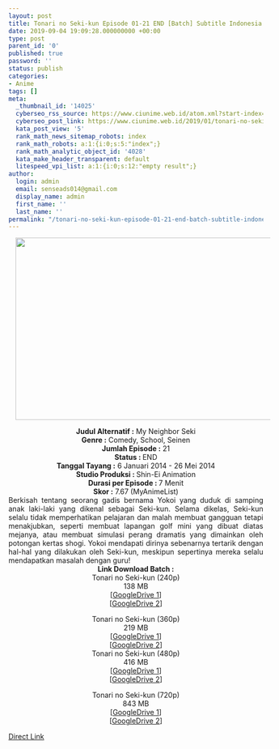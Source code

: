 ```yaml
---
layout: post
title: Tonari no Seki-kun Episode 01-21 END [Batch] Subtitle Indonesia
date: 2019-09-04 19:09:28.000000000 +00:00
type: post
parent_id: '0'
published: true
password: ''
status: publish
categories:
- Anime
tags: []
meta:
  _thumbnail_id: '14025'
  cyberseo_rss_source: https://www.ciunime.web.id/atom.xml?start-index=3901&max-results=150
  cyberseo_post_link: https://www.ciunime.web.id/2019/01/tonari-no-seki-kun-episode-01-21-end.html
  kata_post_view: '5'
  rank_math_news_sitemap_robots: index
  rank_math_robots: a:1:{i:0;s:5:"index";}
  rank_math_analytic_object_id: '4028'
  kata_make_header_transparent: default
  litespeed_vpi_list: a:1:{i:0;s:12:"empty result";}
author:
  login: admin
  email: senseads014@gmail.com
  display_name: admin
  first_name: ''
  last_name: ''
permalink: "/tonari-no-seki-kun-episode-01-21-end-batch-subtitle-indonesia/"
---
```

<div class="separator" style="clear: both; text-align: center;"><a href="https://1.bp.blogspot.com/-OyohvfVjz1Q/XD9qEMYxh7I/AAAAAAAAHts/R4TPLA9AIYoSUpejMftGNQ6B7krYqt_OACLcBGAs/s1600/Tonari%2Bno%2BSeki-kun.jpg" imageanchor="1" style="margin-left: 1em; margin-right: 1em;"><img border="0" data-original-height="720" data-original-width="1280" height="360" src="{{ site.baseurl }}/assets/2019/09/Tonari%2Bno%2BSeki-kun.jpg" width="640" /></a></div>
<p>
<div style="text-align: center;"><b>Judul</b><b><b> Alternatif</b> :</b> My Neighbor Seki</div>
<div style="text-align: center;"><b><b>Genre :</b></b> Comedy, School, Seinen </div>
<div style="text-align: center;"><b>Jumlah Episode :</b> 21<br /><b>Status :&nbsp;</b>END<br /><b>Tanggal Tayang :</b> 6 Januari 2014 - 26 Mei 2014 <br /><b>Studio Produksi : </b>Shin-Ei Animation<br /><b>Durasi per Episode : </b>7 Menit</div>
<div style="text-align: center;"><b>Skor :</b> 7.67 (MyAnimeList)</div>
<div style="text-align: center;"></div>
<div style="text-align: justify;">Berkisah tentang seorang gadis bernama Yokoi yang duduk di samping anak laki-laki yang dikenal sebagai Seki-kun. Selama dikelas, Seki-kun selalu tidak memperhatikan pelajaran dan malah membuat gangguan tetapi menakjubkan, seperti membuat lapangan golf mini yang dibuat diatas mejanya, atau membuat simulasi perang dramatis yang dimainkan oleh potongan kertas shogi. Yokoi mendapati dirinya sebenarnya tertarik dengan hal-hal yang dilakukan oleh Seki-kun, meskipun sepertinya mereka selalu mendapatkan masalah dengan guru!</div>
<div style="text-align: justify;"></div>
<div style="text-align: justify;"></div>
<div style="text-align: center;"><b>Link Download Batch :</b></div>
<div style="text-align: center;">
<div style="text-align: center;">Tonari no Seki-kun (240p)</div>
<div style="text-align: center;">138 MB<br />[<a href="https://drive.google.com/file/d/1c1SumvHnSxcGABCt6e4EYG3ArjIRazzl/view" target="_blank" rel="noopener">GoogleDrive 1</a>]<br />[<a href="https://drive.google.com/file/d/1Fp4e-PD_AfKUlHVip9FYvnKqNjvSqaEU/view" target="_blank" rel="noopener">GoogleDrive 2</a>]</p>
</div>
</div>
<div style="text-align: center;">Tonari no Seki-kun (360p)</div>
<div style="text-align: center;">219 MB</div>
<div style="text-align: center;">[<a href="https://drive.google.com/file/d/1R-W03Fsg7rvgV3ryb58BL9x67nk5PwgA/view" target="_blank" rel="noopener">GoogleDrive 1</a>]<br />[<a href="https://drive.google.com/file/d/1updBP1xBcqdsZN874vm3B93xdn3fT18x/view" target="_blank" rel="noopener">GoogleDrive 2</a>]</div>
<div style="text-align: center;"></div>
<div style="text-align: center;">Tonari no Seki-kun (480p)<br />416 MB</div>
<div style="text-align: center;">[<a href="https://drive.google.com/file/d/1zgoGO8L0Tu5KcAJRfr_kEEiEDHl-rgUp/view" target="_blank" rel="noopener">GoogleDrive 1</a>]<br />[<a href="https://drive.google.com/file/d/1T0aDQTOTk37zGofE7VJBwnFHUJTmv37Q/view" target="_blank" rel="noopener">GoogleDrive 2</a>]</p>
<p>Tonari no Seki-kun (720p)<br />843 MB<br />[<a href="https://drive.google.com/file/d/1CJDQffRYB2C5eYeHhmb97YeoSbGFb8d9/view" target="_blank" rel="noopener">GoogleDrive 1</a>]<br />[<a href="https://drive.google.com/file/d/1eBRCETqzG1unvYtCGhyEtqFnC1jBrmls/view" target="_blank" rel="noopener">GoogleDrive 2</a>]</div>
<link rel="stylesheet" href="https://cdnjs.cloudflare.com/ajax/libs/font-awesome/4.7.0/css/font-awesome.min.css" />
<div class="divbtn"> <a href="https://handymansurrender.com/fihup8buzv?key=94550f7ce39444073321dde3b8782f97" class="btn"><i class="fa fa-download"></i> Direct Link</a> </div>
